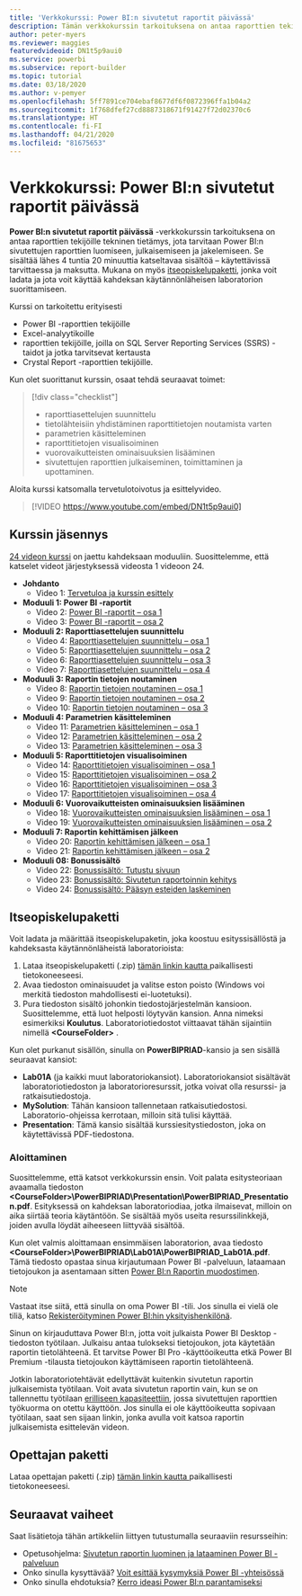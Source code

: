 ```yaml
---
title: 'Verkkokurssi: Power BI:n sivutetut raportit päivässä'
description: Tämän verkkokurssin tarkoituksena on antaa raporttien tekijöille tekninen tietämys, jota tarvitaan Power BI:n sivutettujen raporttien luomiseen, julkaisemiseen ja jakelemiseen.
author: peter-myers
ms.reviewer: maggies
featuredvideoid: DN1t5p9aui0
ms.service: powerbi
ms.subservice: report-builder
ms.topic: tutorial
ms.date: 03/18/2020
ms.author: v-pemyer
ms.openlocfilehash: 5ff7891ce704ebaf8677df6f0872396ffa1b04a2
ms.sourcegitcommit: 1f768dfef27cd8887318671f91427f72d02370c6
ms.translationtype: HT
ms.contentlocale: fi-FI
ms.lasthandoff: 04/21/2020
ms.locfileid: "81675653"
---
```

# <a name="online-course-power-bi-paginated-reports-in-a-day"></a>Verkkokurssi: Power BI:n sivutetut raportit päivässä

**Power BI:n sivutetut raportit päivässä** -verkkokurssin tarkoituksena on antaa raporttien tekijöille tekninen tietämys, jota tarvitaan Power BI:n sivutettujen raporttien luomiseen, julkaisemiseen ja jakelemiseen. Se sisältää lähes 4 tuntia 20 minuuttia katseltavaa sisältöä – käytettävissä tarvittaessa ja maksutta. Mukana on myös [itseopiskelupaketti](#self-study-kit), jonka voit ladata ja jota voit käyttää kahdeksan käytännönläheisen laboratorion suorittamiseen.

Kurssi on tarkoitettu erityisesti

- Power BI -raporttien tekijöille
- Excel-analyytikoille
- raporttien tekijöille, joilla on SQL Server Reporting Services (SSRS) -taidot ja jotka tarvitsevat kertausta
- Crystal Report -raporttien tekijöille.

Kun olet suorittanut kurssin, osaat tehdä seuraavat toimet:

> [!div class="checklist"]
> - raporttiasettelujen suunnittelu
> - tietolähteisiin yhdistäminen raporttitietojen noutamista varten
> - parametrien käsitteleminen
> - raporttitietojen visualisoiminen
> - vuorovaikutteisten ominaisuuksien lisääminen
> - sivutettujen raporttien julkaiseminen, toimittaminen ja upottaminen.

Aloita kurssi katsomalla tervetulotoivotus ja esittelyvideo.

> [!VIDEO https://www.youtube.com/embed/DN1t5p9aui0]

## <a name="course-outline"></a>Kurssin jäsennys

[24 videon kurssi](https://www.youtube.com/playlist?list=PL1N57mwBHtN1icIhpjQOaRL8r9G-wytpT) on jaettu kahdeksaan moduuliin. Suosittelemme, että katselet videot järjestyksessä videosta 1 videoon 24.

- **Johdanto**
  - Video 1: [Tervetuloa ja kurssin esittely](https://www.youtube.com/watch?v=DN1t5p9aui0&list=PL1N57mwBHtN1icIhpjQOaRL8r9G-wytpT)
- **Moduuli 1: Power BI -raportit**
  - Video 2: [Power BI -raportit – osa 1](https://www.youtube.com/watch?v=s6Amctk3Z_g&list=PL1N57mwBHtN1icIhpjQOaRL8r9G-wytpT)
  - Video 3: [Power BI -raportit – osa 2](https://www.youtube.com/watch?v=jXTiYJKw1Rs&list=PL1N57mwBHtN1icIhpjQOaRL8r9G-wytpT)
- **Moduuli 2: Raporttiasettelujen suunnittelu**
  - Video 4: [Raporttiasettelujen suunnittelu – osa 1](https://www.youtube.com/watch?v=EjHANN3rGNs&list=PL1N57mwBHtN1icIhpjQOaRL8r9G-wytpT)
  - Video 5: [Raporttiasettelujen suunnittelu – osa 2](https://www.youtube.com/watch?v=2CZIrJU_HZU&list=PL1N57mwBHtN1icIhpjQOaRL8r9G-wytpT)
  - Video 6: [Raporttiasettelujen suunnittelu – osa 3](https://www.youtube.com/watch?v=eaFFzkT6pxE&list=PL1N57mwBHtN1icIhpjQOaRL8r9G-wytpT)
  - Video 7: [Raporttiasettelujen suunnittelu – osa 4](https://www.youtube.com/watch?v=0z576TI27Vg&list=PL1N57mwBHtN1icIhpjQOaRL8r9G-wytpT)
- **Moduuli 3: Raportin tietojen noutaminen**
  - Video 8: [Raportin tietojen noutaminen – osa 1](https://www.youtube.com/watch?v=SHGTTYXtio0&list=PL1N57mwBHtN1icIhpjQOaRL8r9G-wytpT)
  - Video 9: [Raportin tietojen noutaminen – osa 2](https://www.youtube.com/watch?v=1Dzd9wb7XUY&list=PL1N57mwBHtN1icIhpjQOaRL8r9G-wytpT)
  - Video 10: [Raportin tietojen noutaminen – osa 3](https://www.youtube.com/watch?v=OFXG7sl5L2o&list=PL1N57mwBHtN1icIhpjQOaRL8r9G-wytpT)
- **Moduuli 4: Parametrien käsitteleminen**
  - Video 11: [Parametrien käsitteleminen – osa 1](https://www.youtube.com/watch?v=o7WaK88kheA&list=PL1N57mwBHtN1icIhpjQOaRL8r9G-wytpT)
  - Video 12: [Parametrien käsitteleminen – osa 2](https://www.youtube.com/watch?v=okj6wO72clQ&list=PL1N57mwBHtN1icIhpjQOaRL8r9G-wytpT)
  - Video 13: [Parametrien käsitteleminen – osa 3](https://www.youtube.com/watch?v=13-6sWIRD74&list=PL1N57mwBHtN1icIhpjQOaRL8r9G-wytpT)
- **Moduuli 5: Raporttitietojen visualisoiminen**
  - Video 14: [Raporttitietojen visualisoiminen – osa 1](https://www.youtube.com/watch?v=b4TxBBtOWSw&list=PL1N57mwBHtN1icIhpjQOaRL8r9G-wytpT)
  - Video 15: [Raporttitietojen visualisoiminen – osa 2](https://www.youtube.com/watch?v=JhEa_TugXeE&list=PL1N57mwBHtN1icIhpjQOaRL8r9G-wytpT)
  - Video 16: [Raporttitietojen visualisoiminen – osa 3](https://www.youtube.com/watch?v=dliLsRvQB-c&list=PL1N57mwBHtN1icIhpjQOaRL8r9G-wytpT)
  - Video 17: [Raporttitietojen visualisoiminen – osa 4](https://www.youtube.com/watch?v=5yHxuRRP_eU&list=PL1N57mwBHtN1icIhpjQOaRL8r9G-wytpT)
- **Moduuli 6: Vuorovaikutteisten ominaisuuksien lisääminen**
  - Video 18: [Vuorovaikutteisten ominaisuuksien lisääminen – osa 1](https://www.youtube.com/watch?v=LInMHpTEaI0&list=PL1N57mwBHtN1icIhpjQOaRL8r9G-wytpT)
  - Video 19: [Vuorovaikutteisten ominaisuuksien lisääminen – osa 2](https://www.youtube.com/watch?v=b_pr1xsbRJc&list=PL1N57mwBHtN1icIhpjQOaRL8r9G-wytpT)
- **Moduuli 7: Raportin kehittämisen jälkeen**
  - Video 20: [Raportin kehittämisen jälkeen – osa 1](https://www.youtube.com/watch?v=1CgDVDslwvs&list=PL1N57mwBHtN1icIhpjQOaRL8r9G-wytpT)
  - Video 21: [Raportin kehittämisen jälkeen – osa 2](https://www.youtube.com/watch?v=KRwtl7h0ynI&list=PL1N57mwBHtN1icIhpjQOaRL8r9G-wytpT)
- **Moduuli 08: Bonussisältö**
  - Video 22: [Bonussisältö: Tutustu sivuun ](https://www.youtube.com/watch?v=w5zlJ8BodxI&list=PL1N57mwBHtN1icIhpjQOaRL8r9G-wytpT)
  - Video 23: [Bonussisältö: Sivutetun raportoinnin kehitys](https://www.youtube.com/watch?v=pevpai65MvY&list=PL1N57mwBHtN1icIhpjQOaRL8r9G-wytpT)
  - Video 24: [Bonussisältö: Pääsyn esteiden laskeminen](https://www.youtube.com/watch?v=vu32LfckCt8&list=PL1N57mwBHtN1icIhpjQOaRL8r9G-wytpT)

## <a name="self-study-kit"></a>Itseopiskelupaketti

Voit ladata ja määrittää itseopiskelupaketin, joka koostuu esityssisällöstä ja kahdeksasta käytännönläheistä laboratorioista:

1. Lataa itseopiskelupaketti (.zip) [tämän linkin kautta ](https://aka.ms/priad-student) paikallisesti tietokoneeseesi.
1. Avaa tiedoston ominaisuudet ja valitse eston poisto (Windows voi merkitä tiedoston mahdollisesti ei-luotetuksi).
1. Pura tiedoston sisältö johonkin tiedostojärjestelmän kansioon. Suosittelemme, että luot helposti löytyvän kansion. Anna nimeksi esimerkiksi **Koulutus**. Laboratoriotiedostot viittaavat tähän sijaintiin nimellä **&lt;CourseFolder&gt;** .

Kun olet purkanut sisällön, sinulla on **PowerBIPRIAD**-kansio ja sen sisällä seuraavat kansiot:

- **Lab01A** (ja kaikki muut laboratoriokansiot). Laboratoriokansiot sisältävät laboratoriotiedoston ja laboratorioresurssit, jotka voivat olla resurssi- ja ratkaisutiedostoja.
- **MySolution**: Tähän kansioon tallennetaan ratkaisutiedostosi. Laboratorio-ohjeissa kerrotaan, milloin sitä tulisi käyttää.
- **Presentation**: Tämä kansio sisältää kurssiesitystiedoston, joka on käytettävissä PDF-tiedostona.

### <a name="getting-started"></a>Aloittaminen

Suosittelemme, että katsot verkkokurssin ensin. Voit palata esitysteoriaan avaamalla tiedoston **&lt;CourseFolder&gt;\PowerBIPRIAD\Presentation\PowerBIPRIAD_Presentation.pdf**. Esityksessä on kahdeksan laboratoriodiaa, jotka ilmaisevat, milloin on aika siirtää teoria käytäntöön. Se sisältää myös useita resurssilinkkejä, joiden avulla löydät aiheeseen liittyvää sisältöä.

Kun olet valmis aloittamaan ensimmäisen laboratorion, avaa tiedosto **&lt;CourseFolder&gt;\PowerBIPRIAD\Lab01A\PowerBIPRIAD_Lab01A.pdf**. Tämä tiedosto opastaa sinua kirjautumaan Power BI -palveluun, lataamaan tietojoukon ja asentamaan sitten [Power BI:n Raportin muodostimen](report-builder-power-bi.md).

> [!NOTE]
> Vastaat itse siitä, että sinulla on oma Power BI -tili. Jos sinulla ei vielä ole tiliä, katso [Rekisteröityminen Power BI:hin yksityishenkilönä](../service-self-service-signup-for-power-bi.md).
>
> Sinun on kirjauduttava Power BI:n, jotta voit julkaista Power BI Desktop -tiedoston työtilaan. Julkaisu antaa tulokseksi tietojoukon, jota käytetään raportin tietolähteenä. Et tarvitse Power BI Pro -käyttöoikeutta etkä Power BI Premium -tilausta tietojoukon käyttämiseen raportin tietolähteenä.
>
> Jotkin laboratoriotehtävät edellyttävät kuitenkin sivutetun raportin julkaisemista työtilaan. Voit avata sivutetun raportin vain, kun se on tallennettu työtilaan [erilliseen kapasiteettiin](../service-premium-what-is.md#dedicated-capacities), jossa sivutettujen raporttien työkuorma on otettu käyttöön. Jos sinulla ei ole käyttöoikeutta sopivaan työtilaan, saat sen sijaan linkin, jonka avulla voit katsoa raportin julkaisemista esittelevän videon.

## <a name="instructor-kit"></a>Opettajan paketti

Lataa opettajan paketti (.zip) [tämän linkin kautta ](https://aka.ms/priad-instructor) paikallisesti tietokoneeseesi.

## <a name="next-steps"></a>Seuraavat vaiheet

Saat lisätietoja tähän artikkeliin liittyen tutustumalla seuraaviin resursseihin:

- Opetusohjelma: [Sivutetun raportin luominen ja lataaminen Power BI -palveluun](paginated-reports-quickstart-aw.md)
- Onko sinulla kysyttävää? [Voit esittää kysymyksiä Power BI -yhteisössä](https://community.powerbi.com/)
- Onko sinulla ehdotuksia? [Kerro ideasi Power BI:n parantamiseksi](https://ideas.powerbi.com/)
